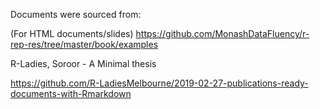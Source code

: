 Documents were sourced from:

(For HTML documents/slides)
https://github.com/MonashDataFluency/r-rep-res/tree/master/book/examples

R-Ladies, Soroor - A Minimal thesis

https://github.com/R-LadiesMelbourne/2019-02-27-publications-ready-documents-with-Rmarkdown